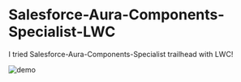 # Salesforce-Aura-Components-Specialist-LWC

I tried Salesforce-Aura-Components-Specialist trailhead with LWC!

![demo](https://raw.github.com/wiki/MASA-JAPAN/Salesforce-Aura-Components-Specialist-LWC/images/demo.gif)
